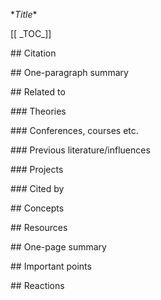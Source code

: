 \**Title**

\[\[ \_TOC_]]

\## Citation

\## One-paragraph summary

\## Related to

\### Theories

\### Conferences, courses etc.

\### Previous literature/influences

\### Projects

\### Cited by

\## Concepts

\## Resources

\## One-page summary

\## Important points

\## Reactions